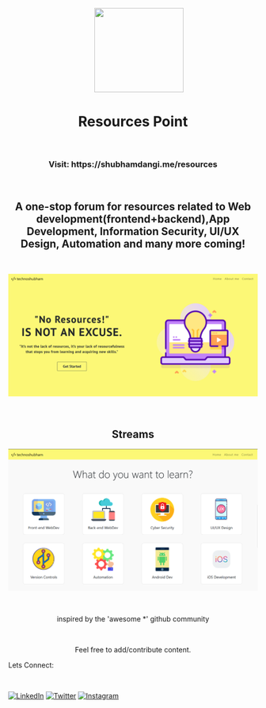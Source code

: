 
<p align="center"> 
&nbsp; &nbsp; &nbsp; <img src="https://cdn-icons-png.flaticon.com/512/1005/1005141.png" width="180" height="170">
</p>
<div align="center"><h1>Resources Point</h1><br><h3>Visit: https://shubhamdangi.me/resources</h3>
</div>
  <br>
  <div align="center"> 
<h2>A one-stop forum for resources related to Web development(frontend+backend),App Development, Information Security, UI/UX Design, Automation and many more coming!
</h2>
</div>
<br>
<p align="center"> 
<img src="UI/readme1.png">
</p>
  <br>
  <div align="center"> 
<h2>Streams</h2>
  <p align="center"> 
<img src="UI/readme2.png">
</p>
</div>
   
  
<br>
    <div align="center"> 
 <p>inspired by the 'awesome *' github community </p>
</div>
    <br>
<div align="center"> 
  <p>Feel free to add/contribute content.<br></p>
</div>

<p>Lets Connect:</p> 

</br>

[![LinkedIn](https://img.shields.io/static/v1.svg?label=connect&message=@ishubhamdangi&color=grey&logo=linkedin&style=flat&logoColor=white&colorA=blue)](https://www.linkedin.com/in/ishubhamdangi/) [![Twitter](https://img.shields.io/static/v1.svg?label=connect&message=@ishubhamdangi&color=grey&logo=twitter&style=flat&logoColor=white&colorA=blue)](https://twitter.com/ishubhamdangi) [![Instagram](https://img.shields.io/static/v1.svg?label=follow&message=@ishubhamdangi&color=grey&logo=instagram&style=flat&logoColor=white&colorA=blue)](https://www.instagram.com/ishubhamdangi/) 
